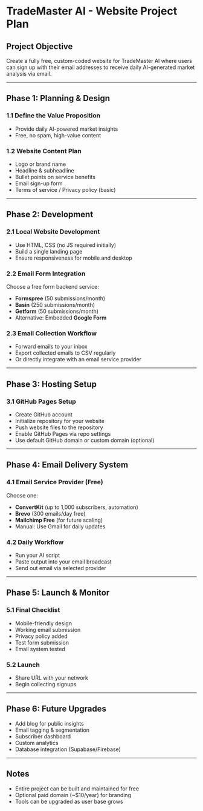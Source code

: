 
# TradeMaster AI - Website Project Plan

## Project Objective
Create a fully free, custom-coded website for TradeMaster AI where users can sign up with their email addresses to receive daily AI-generated market analysis via email.

---

## Phase 1: Planning & Design

### 1.1 Define the Value Proposition
- Provide daily AI-powered market insights
- Free, no spam, high-value content

### 1.2 Website Content Plan
- Logo or brand name
- Headline & subheadline
- Bullet points on service benefits
- Email sign-up form
- Terms of service / Privacy policy (basic)

---

## Phase 2: Development

### 2.1 Local Website Development
- Use HTML, CSS (no JS required initially)
- Build a single landing page
- Ensure responsiveness for mobile and desktop

### 2.2 Email Form Integration
Choose a free form backend service:
- **Formspree** (50 submissions/month)
- **Basin** (250 submissions/month)
- **Getform** (50 submissions/month)
- Alternative: Embedded **Google Form**

### 2.3 Email Collection Workflow
- Forward emails to your inbox
- Export collected emails to CSV regularly
- Or directly integrate with an email service provider

---

## Phase 3: Hosting Setup

### 3.1 GitHub Pages Setup
- Create GitHub account
- Initialize repository for your website
- Push website files to the repository
- Enable GitHub Pages via repo settings
- Use default GitHub domain or custom domain (optional)

---

## Phase 4: Email Delivery System

### 4.1 Email Service Provider (Free)
Choose one:
- **ConvertKit** (up to 1,000 subscribers, automation)
- **Brevo** (300 emails/day free)
- **Mailchimp Free** (for future scaling)
- Manual: Use Gmail for daily updates

### 4.2 Daily Workflow
- Run your AI script
- Paste output into your email broadcast
- Send out email via selected provider

---

## Phase 5: Launch & Monitor

### 5.1 Final Checklist
- Mobile-friendly design
- Working email submission
- Privacy policy added
- Test form submission
- Email system tested

### 5.2 Launch
- Share URL with your network
- Begin collecting signups

---

## Phase 6: Future Upgrades

- Add blog for public insights
- Email tagging & segmentation
- Subscriber dashboard
- Custom analytics
- Database integration (Supabase/Firebase)

---

## Notes
- Entire project can be built and maintained for free
- Optional paid domain (~$10/year) for branding
- Tools can be upgraded as user base grows
